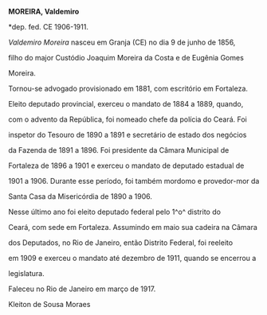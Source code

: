 **MOREIRA, Valdemiro**



\*dep. fed. CE 1906-1911.



*Valdemiro Moreira* nasceu em Granja (CE) no dia 9 de junho de 1856,

filho do major Custódio Joaquim Moreira da Costa e de Eugênia Gomes

Moreira.



Tornou-se advogado provisionado em 1881, com escritório em Fortaleza.

Eleito deputado provincial, exerceu o mandato de 1884 a 1889, quando,

com o advento da República, foi nomeado chefe da polícia do Ceará. Foi

inspetor do Tesouro de 1890 a 1891 e secretário de estado dos negócios

da Fazenda de 1891 a 1896. Foi presidente da Câmara Municipal de

Fortaleza de 1896 a 1901 e exerceu o mandato de deputado estadual de

1901 a 1906. Durante esse período, foi também mordomo e provedor-mor da

Santa Casa da Misericórdia de 1890 a 1906.



Nesse último ano foi eleito deputado federal pelo 1^o^ distrito do

Ceará, com sede em Fortaleza. Assumindo em maio sua cadeira na Câmara

dos Deputados, no Rio de Janeiro, então Distrito Federal, foi reeleito

em 1909 e exerceu o mandato até dezembro de 1911, quando se encerrou a

legislatura.



Faleceu no Rio de Janeiro em março de 1917.



Kleiton de Sousa Moraes



